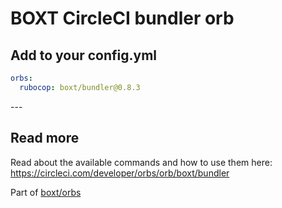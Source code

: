 # BOXT CircleCI bundler orb

<!--
The version number below is automatically populated by a GitHub workflow.
You can see how this works in ./github/workflows/update-readme-workflow.yml
-->

<!-- VERSION_SNIPPET_START -->
## Add to your config.yml

``` yml
orbs:
  rubocop: boxt/bundler@0.8.3

```

---<!-- VERSION_SNIPPET_END -->

## Read more

Read about the available commands and how to use them here:
https://circleci.com/developer/orbs/orb/boxt/bundler

Part of [boxt/orbs](https://github.com/boxt/orbs)
